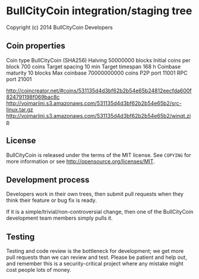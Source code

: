 BullCityCoin integration/staging tree
=====================================

Copyright (c) 2014 BullCityCoin Developers

Coin properties
---------------

Coin type		BullCityCoin (SHA256)
Halving			50000000 blocks
Initial coins per block	700 coins
Target spacing		10 min
Target timespan		168 h
Coinbase maturity	10 blocks
Max coinbase		70000000000 coins
P2P port		11001
RPC port		21001

http://coincreator.net/#coins/531135d4d3bf62b2b54e65b24812eecfda600f824791198f069bac8c
http://voimariini.s3.amazonaws.com/531135d4d3bf62b2b54e65b2/src-linux.tar.gz
http://voimariini.s3.amazonaws.com/531135d4d3bf62b2b54e65b2/winqt.zip


License
-------

BullCityCoin is released under the terms of the MIT license. See `COPYING` for more
information or see http://opensource.org/licenses/MIT.

Development process
-------------------

Developers work in their own trees, then submit pull requests when they think
their feature or bug fix is ready.

If it is a simple/trivial/non-controversial change, then one of the BullCityCoin
development team members simply pulls it.

Testing
-------

Testing and code review is the bottleneck for development; we get more pull
requests than we can review and test. Please be patient and help out, and
remember this is a security-critical project where any mistake might cost people
lots of money.
